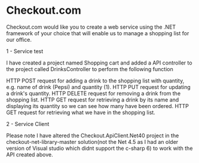 # Checkout.com
Checkout.com would like you to create a web service using the .NET framework of your choice that will enable us to manage a shopping list for our office.

1 - Service test

I have created a project named Shopping cart and added a API controller to the project called DrinksController to perform the following function

HTTP POST request for adding a drink to the shopping list with quantity, e.g. name of drink (Pepsi) and quantity (1).
HTTP PUT request for updating a drink's quantity.
HTTP DELETE request for removing a drink from the shopping list.
HTTP GET request for retrieving a drink by its name and displaying its quantity so we can see how many have been ordered.
HTTP GET request for retrieving what we have in the shopping list.


2 - Service Client

Please note I have altered the Checkout.ApiClient.Net40 project in the checkout-net-library-master solution(not the Net 4.5 as I had an older version of Visual studio which didnt support the c-sharp 6) to work with the API created above.
